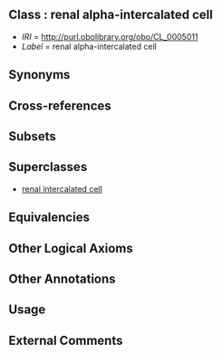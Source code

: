 
## Class : renal alpha-intercalated cell

 * *IRI* = http://purl.obolibrary.org/obo/CL_0005011
 * *Label* = renal alpha-intercalated cell

## Synonyms


## Cross-references


## Subsets


## Superclasses

 * [renal intercalated cell](../../CL/10/CL_0005010.md)

## Equivalencies


## Other Logical Axioms


## Other Annotations


## Usage


## External Comments


